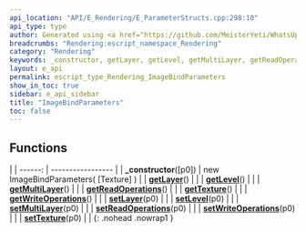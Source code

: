 ```yaml
---
api_location: "API/E_Rendering/E_ParameterStructs.cpp:298:10"
api_type: type
author: Generated using <a href="https://github.com/MeisterYeti/WhatsUpDoc">WhatsUpDoc</a>
breadcrumbs: "Rendering:escript_namespace_Rendering"
category: "Rendering"
keywords: _constructor, getLayer, getLevel, getMultiLayer, getReadOperations, getTexture, getWriteOperations, setLayer, setLevel, setMultiLayer, setReadOperations, setWriteOperations, setTexture
layout: e_api
permalink: escript_type_Rendering_ImageBindParameters
show_in_toc: true
sidebar: e_api_sidebar
title: "ImageBindParameters"
toc: false
---
```


## Functions

|
| ------: | ----------------- |
| **_constructor**([p0]) | new ImageBindParameters( [Texture] ) |
| **[getLayer](classRendering_1_1ImageBindParameters#classRendering_1_1ImageBindParameters_1a413e8ff4988c91ff15d31af6f6a05f34)**() |  |
| **[getLevel](classRendering_1_1ImageBindParameters#classRendering_1_1ImageBindParameters_1ad0c2792e7697bac9f00f04c502b1f45c)**() |  |
| **[getMultiLayer](classRendering_1_1ImageBindParameters#classRendering_1_1ImageBindParameters_1a31fae9314d3a488c6116c91e5b211580)**() |  |
| **[getReadOperations](classRendering_1_1ImageBindParameters#classRendering_1_1ImageBindParameters_1a8f60ae7347421fd4ed79de022d2e0014)**() |  |
| **[getTexture](classRendering_1_1ImageBindParameters#classRendering_1_1ImageBindParameters_1a3104662644bfb11bf7ec5f068ecc9745)**() |  |
| **[getWriteOperations](classRendering_1_1ImageBindParameters#classRendering_1_1ImageBindParameters_1a52a07091d0a26459cd4be43eea5714c4)**() |  |
| **[setLayer](classRendering_1_1ImageBindParameters#classRendering_1_1ImageBindParameters_1a32e4ce30ee6eb8649527a204c46801e4)**(p0) |  |
| **[setLevel](classRendering_1_1ImageBindParameters#classRendering_1_1ImageBindParameters_1a869d34e99f08abf234ed75f0ecd1021f)**(p0) |  |
| **[setMultiLayer](classRendering_1_1ImageBindParameters#classRendering_1_1ImageBindParameters_1a380d8b84a8d990383e4729d2edcc51b0)**(p0) |  |
| **[setReadOperations](classRendering_1_1ImageBindParameters#classRendering_1_1ImageBindParameters_1a3d837c8c1b28c04dd371dff8a0c8c1b8)**(p0) |  |
| **[setWriteOperations](classRendering_1_1ImageBindParameters#classRendering_1_1ImageBindParameters_1a8bb9867077811b0d65fd6183d98d3d2d)**(p0) |  |
| **[setTexture](classRendering_1_1ImageBindParameters#classRendering_1_1ImageBindParameters_1a82f9f739b0e89d4503c95df486d91020)**(p0) |  |
{: .nohead .nowrap1 }
